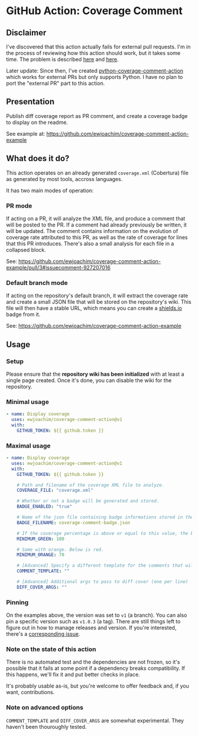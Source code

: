 # GitHub Action: Coverage Comment

## Disclaimer

I've discovered that this action actually fails for external pull requests.
I'm in the process of reviewing how this action should work, but it takes
some time. The problem is described [here](https://github.blog/changelog/2021-02-19-github-actions-workflows-triggered-by-dependabot-prs-will-run-with-read-only-permissions/)
and [here](https://securitylab.github.com/research/github-actions-preventing-pwn-requests/).

Later update:
Since then, I've created [python-coverage-comment-action](https://github.com/ewjoachim/python-coverage-comment-action) which works for external PRs but only supports Python. I have no plan to port the "external PR" part to this action.

## Presentation

Publish diff coverage report as PR comment, and create a coverage badge to
display on the readme.

See example at: https://github.com/ewjoachim/coverage-comment-action-example

## What does it do?

This action operates on an already generated `coverage.xml` (Cobertura) file as
generated by most tools, accross languages.

It has two main modes of operation:

### PR mode

If acting on a PR, it will analyze the XML file, and produce a comment that
will be posted to the PR. If a comment had already previously be written,
it will be updated. The comment contains information on the evolution
of coverage rate attributed to this PR, as well as the rate of coverage
for lines that this PR introduces. There's also a small analysis for each
file in a collapsed block.

See: https://github.com/ewjoachim/coverage-comment-action-example/pull/3#issuecomment-927207016

### Default branch mode

If acting on the repository's default branch, it will extract the coverage
rate and create a small JSON file that will be stored on the repository's wiki.
This file will then have a stable URL, which means you can create a
[shields.io](https://shields.io/endpoint) badge from it.

See: https://github.com/ewjoachim/coverage-comment-action-example

## Usage

### Setup

Please ensure that the **repository wiki has been initialized** with at least a
single page created. Once it's done, you can disable the wiki for the
repository.

### Minimal usage
```yaml
- name: Display coverage
  uses: ewjoachim/coverage-comment-action@v1
  with:
    GITHUB_TOKEN: ${{ github.token }}
```

### Maximal usage
```yaml
- name: Display coverage
  uses: ewjoachim/coverage-comment-action@v1
  with:
    GITHUB_TOKEN: ${{ github.token }}

    # Path and filename of the coverage XML file to analyze.
    COVERAGE_FILE: "coverage.xml"

    # Whether or not a badge will be generated and stored.
    BADGE_ENABLED: "true"

    # Name of the json file containing badge informations stored in the repo wiki.
    BADGE_FILENAME: coverage-comment-badge.json

    # If the coverage percentage is above or equal to this value, the badge will be green.
    MINIMUM_GREEN: 100

    # Same with orange. Below is red.
    MINIMUM_ORANGE: 70

    # [Advanced] Specify a different template for the comments that will be written on the PR.
    COMMENT_TEMPLATE: ""

    # [Advanced] Additional args to pass to diff cover (one per line)
    DIFF_COVER_ARGS: ""
```

### Pinning
On the examples above, the version was set to `v1` (a branch). You can also pin
a specific version such as `v1.0.3` (a tag). There are still things left to
figure out in how to manage releases and version. If you're interested, there's
a [corresponding issue](https://github.com/ewjoachim/coverage-comment-action/issues/8).

### Note on the state of this action

There is no automated test and the dependencies are not frozen, so it's
possible that it fails at some point if a dependency breaks compatibility.
If this happens, we'll fix it and put better checks in place.

It's probably usable as-is, but you're welcome to offer feedback and, if you
want, contributions.

### Note on advanced options

``COMMENT_TEMPLATE`` and ``DIFF_COVER_ARGS`` are somewhat experimental.
They haven't been thouroughly tested.
